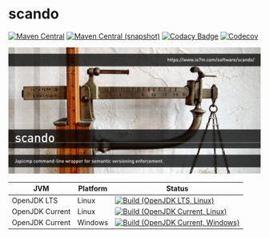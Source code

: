 scando
===

[![Maven Central](https://img.shields.io/maven-central/v/com.io7m.scando/com.io7m.scando.svg?style=flat-square)](http://search.maven.org/#search%7Cga%7C1%7Cg%3A%22com.io7m.scando%22)
[![Maven Central (snapshot)](https://img.shields.io/nexus/s/https/oss.sonatype.org/com.io7m.scando/com.io7m.scando.svg?style=flat-square)](https://oss.sonatype.org/content/repositories/snapshots/com/io7m/scando/)
[![Codacy Badge](https://img.shields.io/codacy/grade/6589f45ce9894044b13940a85aaf555c.svg?style=flat-square)](https://www.codacy.com/app/github_79/scando?utm_source=github.com&amp;utm_medium=referral&amp;utm_content=io7m/scando&amp;utm_campaign=Badge_Grade)
[![Codecov](https://img.shields.io/codecov/c/github/io7m/scando.svg?style=flat-square)](https://codecov.io/gh/io7m/scando)

![scando](./src/site/resources/scando.jpg?raw=true)

| JVM             | Platform | Status |
|-----------------|----------|--------|
| OpenJDK LTS     | Linux    | [![Build (OpenJDK LTS, Linux)](https://img.shields.io/github/workflow/status/io7m/scando/main-openjdk_lts-linux)](https://github.com/io7m/scando/actions?query=workflow%3Amain-openjdk_lts-linux) |
| OpenJDK Current | Linux    | [![Build (OpenJDK Current, Linux)](https://img.shields.io/github/workflow/status/io7m/scando/main-openjdk_current-linux)](https://github.com/io7m/scando/actions?query=workflow%3Amain-openjdk_current-linux)
| OpenJDK Current | Windows  | [![Build (OpenJDK Current, Windows)](https://img.shields.io/github/workflow/status/io7m/scando/main-openjdk_current-windows)](https://github.com/io7m/scando/actions?query=workflow%3Amain-openjdk_current-windows)


